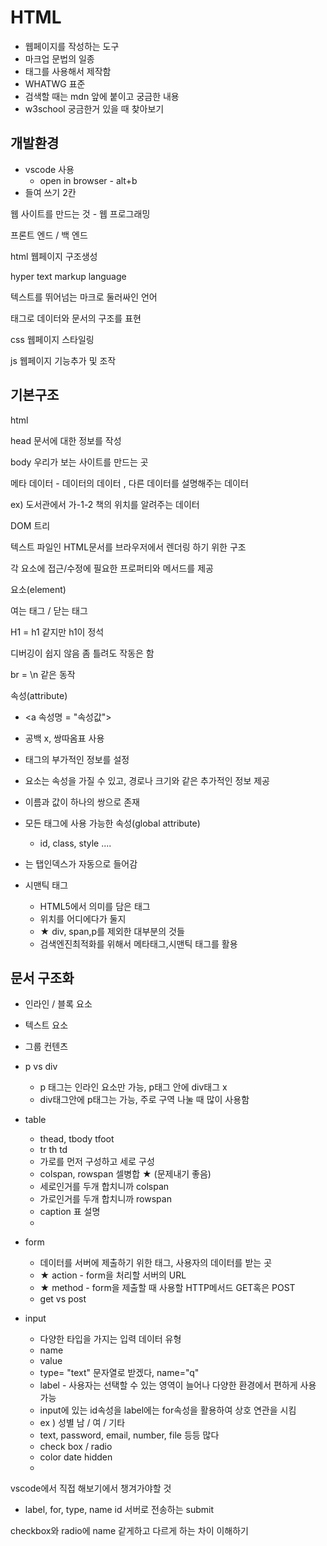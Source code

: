 # HTML

- 웹페이지를 작성하는 도구
- 마크업 문법의 일종
- 태그를 사용해서 제작함
- WHATWG 표준
- 검색할 때는 mdn 앞에 붙이고 궁금한 내용
- w3school 궁금한거 있을 때 찾아보기



## 개발환경

- vscode 사용
  - open in browser - alt+b
- 들여 쓰기 2칸



웹 사이트를 만드는 것 - 웹 프로그래밍

프론트 엔드 / 백 엔드

html 웹페이지 구조생성

hyper text markup language

텍스트를 뛰어넘는 마크로 둘러싸인 언어

태그로 데이터와 문서의 구조를 표현



css 웹페이지 스타일링

js 웹페이지 기능추가 및 조작



## 기본구조

html

head 문서에 대한 정보를 작성

body 우리가 보는 사이트를 만드는 곳

메타 데이터 - 데이터의 데이터 , 다른 데이터를 설명해주는 데이터

ex) 도서관에서 가-1-2 책의 위치를 알려주는 데이터

DOM 트리

텍스트 파일인 HTML문서를 브라우저에서 렌더링 하기 위한 구조

각 요소에 접근/수정에 필요한 프로퍼티와 메서드를 제공

요소(element)

여는 태그 / 닫는 태그

H1 = h1 같지만 h1이 정석

디버깅이 쉽지 않음 좀 틀려도 작동은 함

br  = \n 같은 동작

속성(attribute)

- <a 속성명 = "속성값"></a>   

- 공백 x, 쌍따옴표 사용

- 태그의 부가적인 정보를 설정
- 요소는 속성을 가질 수 있고, 경로나 크기와 같은 추가적인 정보 제공
- 이름과 값이 하나의 쌍으로 존재
- 모든 태그에 사용 가능한 속성(global attribute)
  - id, class, style ....
- <a> 는 탭인덱스가 자동으로 들어감
- 시맨틱 태그
  - HTML5에서 의미를 담은 태그
  - 위치를 어디에다가 둘지
  - ★ div, span,p를 제외한 대부분의 것들
  - 검색엔진최적화를 위해서 메타태그,시맨틱 태그를 활용



## 문서 구조화

- 인라인 / 블록 요소
- 텍스트 요소
- 그룹 컨텐츠
- p vs div
  - p 태그는 인라인 요소만 가능,  p태그 안에 div태그 x
  - div태그안에 p태그는 가능, 주로 구역 나눌 때 많이 사용함
- table
  - thead, tbody tfoot
  - tr th td
  - 가로를 먼저 구성하고 세로 구성
  - colspan, rowspan  셀병합 ★ (문제내기 좋음)
  - 세로인거를 두개 합치니까 colspan
  - 가로인거를 두개 합치니까 rowspan
  - caption 표 설명
  - 

- form
  - 데이터를 서버에 제출하기 위한 태그, 사용자의 데이터를 받는 곳
  - ★ action - form을 처리할 서버의 URL 
  - ★ method - form을 제출할 때 사용할 HTTP메서드 GET혹은 POST
  - get vs post

- input
  - 다양한 타입을 가지는 입력 데이터 유형
  - name
  - value
  - type= "text" 문자열로 받겠다, name="q"
  - label - 사용자는 선택할 수 있는 영역이 늘어나 다양한 환경에서 편하게 사용 가능
  - input에 있는 id속성을 label에는 for속성을 활용하여 상호 연관을 시킴 
  - ex ) 성별 남 / 여 / 기타
  - text, password, email, number, file 등등 많다
  - check box / radio
  - color date hidden
  - 

vscode에서 직접 해보기에서 챙겨가야할 것

- label, for, type, name id 서버로 전송하는 submit

checkbox와 radio에 name 같게하고 다르게 하는 차이 이해하기



